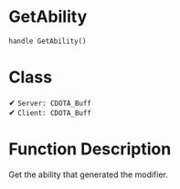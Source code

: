 # GetAbility
```
handle GetAbility()
```
# Class
✔ `Server: CDOTA_Buff`  
✔ `Client: CDOTA_Buff`  

# Function Description
Get the ability that generated the modifier.
